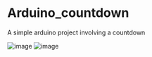 # Arduino_countdown
A simple arduino project involving a countdown

![image](https://user-images.githubusercontent.com/56207146/145731368-e704d7c2-6221-450e-82f5-a8bc20dbdf39.png)
![image](https://user-images.githubusercontent.com/56207146/145731376-8917ff20-0257-4113-99c4-2b685789a1a2.png)
